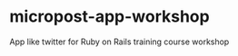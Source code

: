 micropost-app-workshop
======================

App like twitter for Ruby on Rails training course workshop